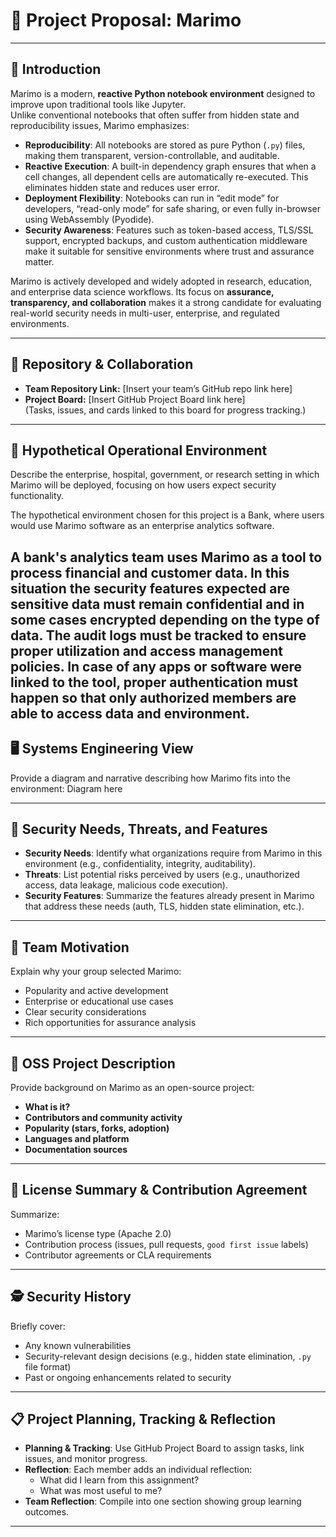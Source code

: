 # 📝 Project Proposal: Marimo

---

## 🌟 Introduction

Marimo is a modern, **reactive Python notebook environment** designed to improve upon traditional tools like Jupyter.  
Unlike conventional notebooks that often suffer from hidden state and reproducibility issues, Marimo emphasizes:

- **Reproducibility**: All notebooks are stored as pure Python (`.py`) files, making them transparent, version-controllable, and auditable.  
- **Reactive Execution**: A built-in dependency graph ensures that when a cell changes, all dependent cells are automatically re-executed. This eliminates hidden state and reduces user error.  
- **Deployment Flexibility**: Notebooks can run in “edit mode” for developers, “read-only mode” for safe sharing, or even fully in-browser using WebAssembly (Pyodide).  
- **Security Awareness**: Features such as token-based access, TLS/SSL support, encrypted backups, and custom authentication middleware make it suitable for sensitive environments where trust and assurance matter.  

Marimo is actively developed and widely adopted in research, education, and enterprise data science workflows. Its focus on **assurance, transparency, and collaboration** makes it a strong candidate for evaluating real-world security needs in multi-user, enterprise, and regulated environments.

---

## 📌 Repository & Collaboration
- **Team Repository Link:** [Insert your team’s GitHub repo link here]
- **Project Board:** [Insert GitHub Project Board link here]  
  (Tasks, issues, and cards linked to this board for progress tracking.)

---

## 🏢 Hypothetical Operational Environment
Describe the enterprise, hospital, government, or research setting in which Marimo will be deployed, focusing on how users expect security functionality.

The hypothetical environment chosen for this project is a Bank, where users would use Marimo software as an enterprise analytics software.

A bank's analytics team uses Marimo as a tool to process financial and customer data. In this situation the security features expected are sensitive data must remain confidential and in some cases encrypted depending on the type of data. The audit logs must be tracked to ensure proper utilization and access management policies. In case of any apps or software were linked to the tool, proper authentication must happen so that only authorized members are able to access data and environment.
---

## 🖥️ Systems Engineering View
Provide a diagram and narrative describing how Marimo fits into the environment:
Diagram here

---

## 🔐 Security Needs, Threats, and Features
- **Security Needs**: Identify what organizations require from Marimo in this environment (e.g., confidentiality, integrity, auditability).
- **Threats**: List potential risks perceived by users (e.g., unauthorized access, data leakage, malicious code execution).
- **Security Features**: Summarize the features already present in Marimo that address these needs (auth, TLS, hidden state elimination, etc.).

---

## 🎯 Team Motivation
Explain why your group selected Marimo:
- Popularity and active development
- Enterprise or educational use cases
- Clear security considerations
- Rich opportunities for assurance analysis

---

## 📖 OSS Project Description
Provide background on Marimo as an open-source project:
- **What is it?**
- **Contributors and community activity**
- **Popularity (stars, forks, adoption)**
- **Languages and platform**
- **Documentation sources**

---

## 📜 License Summary & Contribution Agreement
Summarize:
- Marimo’s license type (Apache 2.0)
- Contribution process (issues, pull requests, `good first issue` labels)
- Contributor agreements or CLA requirements

---

## 🕵️ Security History
Briefly cover:
- Any known vulnerabilities
- Security-relevant design decisions (e.g., hidden state elimination, `.py` file format)
- Past or ongoing enhancements related to security

---

## 📋 Project Planning, Tracking & Reflection
- **Planning & Tracking**: Use GitHub Project Board to assign tasks, link issues, and monitor progress.
- **Reflection**: Each member adds an individual reflection:
  - What did I learn from this assignment?
  - What was most useful to me?  
- **Team Reflection**: Compile into one section showing group learning outcomes.

---
